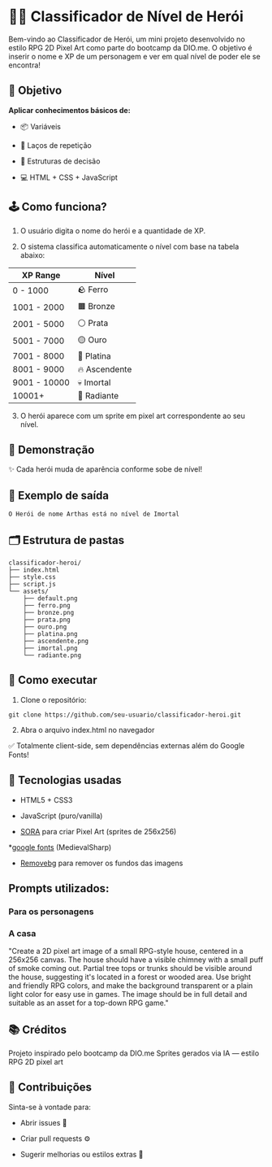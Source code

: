 # 🧙‍♂️ Classificador de Nível de Herói

Bem-vindo ao Classificador de Herói, um mini projeto desenvolvido no estilo RPG 2D Pixel Art como parte do bootcamp da DIO.me.
O objetivo é inserir o nome e XP de um personagem e ver em qual nível de poder ele se encontra!

## 🎯 Objetivo
**Aplicar conhecimentos básicos de:**

* 📦 Variáveis

* 🔁 Laços de repetição

* 🔀 Estruturas de decisão

* 💻 HTML + CSS + JavaScript

## 🕹️ Como funciona?

1. O usuário digita o nome do herói e a quantidade de XP.

2. O sistema classifica automaticamente o nível com base na tabela abaixo:

| XP Range     | Nível         |
| ------------ | ------------- |
| 0 - 1000     | 🪨 Ferro      |
| 1001 - 2000  | 🟫 Bronze     |
| 2001 - 5000  | ⚪ Prata       |
| 5001 - 7000  | 🟡 Ouro       |
| 7001 - 8000  | 🔷 Platina    |
| 8001 - 9000  | 🔥 Ascendente |
| 9001 - 10000 | 💀 Imortal    |
| 10001+       | 🌟 Radiante   |

3. O herói aparece com um sprite em pixel art correspondente ao seu nível.

## 📸 Demonstração

✨ Cada herói muda de aparência conforme sobe de nível!

## 🧾 Exemplo de saída
```
O Herói de nome Arthas está no nível de Imortal
```
## 🗂️ Estrutura de pastas
```
classificador-heroi/
├── index.html
├── style.css
├── script.js
└── assets/
    ├── default.png
    ├── ferro.png
    ├── bronze.png
    ├── prata.png
    ├── ouro.png
    ├── platina.png
    ├── ascendente.png
    ├── imortal.png
    └── radiante.png
```
## 🚀 Como executar

1. Clone o repositório:

```
git clone https://github.com/seu-usuario/classificador-heroi.git
```
2. Abra o arquivo index.html no navegador
   
✅ Totalmente client-side, sem dependências externas além do Google Fonts!

## 🎨 Tecnologias usadas

* HTML5 + CSS3

* JavaScript (puro/vanilla)

* [SORA](https://sora.chatgpt.com/explore) para criar Pixel Art (sprites de 256x256)

*[google fonts](https://fonts.google.com/specimen/MedievalSharp) (MedievalSharp) 

* [Removebg](https://www.remove.bg/pt-br/) para remover os fundos das imagens

## Prompts utilizados: 

### Para os personagens


### A casa

"Create a 2D pixel art image of a small RPG-style house, centered in a 256x256 canvas. The house should have a visible chimney with a small puff of smoke coming out. Partial tree tops or trunks should be visible around the house, suggesting it's located in a forest or wooded area. Use bright and friendly RPG colors, and make the background transparent or a plain light color for easy use in games. The image should be in full detail and suitable as an asset for a top-down RPG game."

## 📚 Créditos
Projeto inspirado pelo bootcamp da DIO.me
Sprites gerados via IA — estilo RPG 2D pixel art

## 🤝 Contribuições
Sinta-se à vontade para:

* Abrir issues 🐛

* Criar pull requests ⚙️

* Sugerir melhorias ou estilos extras 🎨
